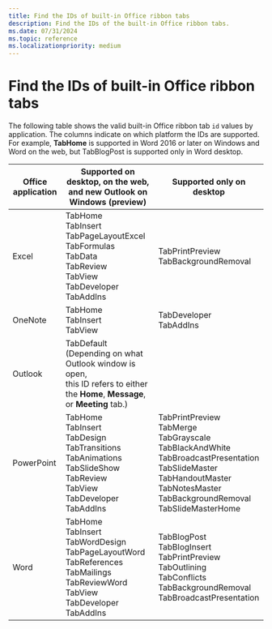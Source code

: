 ```yaml
---
title: Find the IDs of built-in Office ribbon tabs
description: Find the IDs of the built-in Office ribbon tabs.
ms.date: 07/31/2024
ms.topic: reference
ms.localizationpriority: medium
---
```


<!-- 
  This article is deliberately left out of the Office Add-ins TOC because 
  it will be moving over to the M365 doc set as soon as that is up and running. 
-->

# Find the IDs of built-in Office ribbon tabs

The following table shows the valid built-in Office ribbon tab `id` values by application. The columns indicate on which platform the IDs are supported. For example, **TabHome** is supported in Word 2016 or later on Windows and Word on the web, but TabBlogPost is supported only in Word desktop.

| Office application | Supported on desktop, on the web,</br>and new Outlook on Windows (preview) | Supported only on desktop |
|--------------------|--------------------------------------|---------------------------|
| Excel              | TabHome</br>TabInsert</br>TabPageLayoutExcel</br>TabFormulas</br>TabData</br>TabReview</br>TabView</br>TabDeveloper</br>TabAddIns | TabPrintPreview</br>TabBackgroundRemoval |
| OneNote            | TabHome</br>TabInsert</br>TabView | TabDeveloper</br>TabAddIns |
| Outlook            | TabDefault</br>(Depending on what Outlook window is open,</br> this ID refers to either the **Home**, **Message**, or **Meeting** tab.) |                           |
| PowerPoint         | TabHome</br>TabInsert</br>TabDesign</br>TabTransitions</br>TabAnimations</br>TabSlideShow</br>TabReview</br>TabView</br>TabDeveloper</br>TabAddIns | TabPrintPreview</br>TabMerge</br>TabGrayscale</br>TabBlackAndWhite</br>TabBroadcastPresentation</br>TabSlideMaster</br>TabHandoutMaster</br>TabNotesMaster</br>TabBackgroundRemoval</br>TabSlideMasterHome |
| Word               | TabHome</br>TabInsert</br>TabWordDesign</br>TabPageLayoutWord</br>TabReferences</br>TabMailings</br>TabReviewWord</br>TabView</br>TabDeveloper</br>TabAddIns | TabBlogPost</br>TabBlogInsert</br>TabPrintPreview</br>TabOutlining</br>TabConflicts</br>TabBackgroundRemoval</br>TabBroadcastPresentation |
